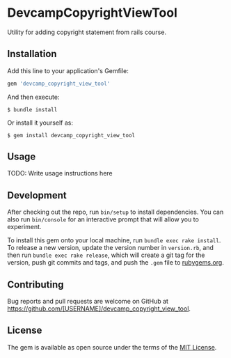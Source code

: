 # DevcampCopyrightViewTool

Utility for adding copyright statement from rails course.

## Installation

Add this line to your application's Gemfile:

```ruby
gem 'devcamp_copyright_view_tool'
```

And then execute:

    $ bundle install

Or install it yourself as:

    $ gem install devcamp_copyright_view_tool

## Usage

TODO: Write usage instructions here

## Development

After checking out the repo, run `bin/setup` to install dependencies. You can also run `bin/console` for an interactive prompt that will allow you to experiment.

To install this gem onto your local machine, run `bundle exec rake install`. To release a new version, update the version number in `version.rb`, and then run `bundle exec rake release`, which will create a git tag for the version, push git commits and tags, and push the `.gem` file to [rubygems.org](https://rubygems.org).

## Contributing

Bug reports and pull requests are welcome on GitHub at https://github.com/[USERNAME]/devcamp_copyright_view_tool.


## License

The gem is available as open source under the terms of the [MIT License](https://opensource.org/licenses/MIT).
